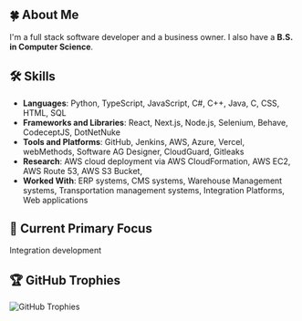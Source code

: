 ## 🍀 About Me
I'm a full stack software developer and a business owner. I also have a **B.S. in Computer Science**.

## 🛠 Skills

- **Languages**: Python, TypeScript, JavaScript, C#, C++, Java, C, CSS, HTML, SQL
- **Frameworks and Libraries**: React, Next.js, Node.js, Selenium, Behave, CodeceptJS, DotNetNuke
- **Tools and Platforms**: GitHub, Jenkins, AWS, Azure, Vercel, webMethods, Software AG Designer, CloudGuard, Gitleaks
- **Research**: AWS cloud deployment via AWS CloudFormation, AWS EC2, AWS Route 53, AWS S3 Bucket,
- **Worked With**: ERP systems, CMS systems, Warehouse Management systems, Transportation management systems, Integration Platforms, Web applications

## 📌 Current Primary Focus

Integration development

## 🏆 GitHub Trophies

![GitHub Trophies](https://github-profile-trophy.vercel.app/?username=gmook9&theme=radical)
